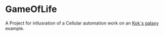# GameOfLife
A Project for inllusration of a Cellular automation work on an  [Kok`s galaxy](https://conwaylife.com/wiki/Kok's_galaxy) example.

